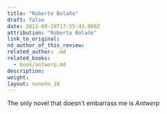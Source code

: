 ```yaml
---
title: "Roberto Bolaño"
draft: false
date: 2012-09-28T17:55:43.000Z
attribution: "Roberto Bolaño"
link_to_original:
nd_author_of_this_review:
related_author: .md
related_books:
  - book/antwerp.md
description:
weight:
layout: noneño_10
---
```

The only novel that doesn't embarrass me is *Antwerp*

